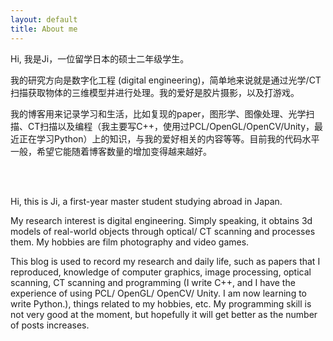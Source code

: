 ```yaml
---
layout: default
title: About me
---
```




Hi, 我是Ji，一位留学日本的硕士二年级学生。

我的研究方向是数字化工程 (digital engineering)，简单地来说就是通过光学/CT扫描获取物体的三维模型并进行处理。我的爱好是胶片摄影，以及打游戏。

我的博客用来记录学习和生活，比如复现的paper，图形学、图像处理、光学扫描、CT扫描以及编程（我主要写C++，使用过PCL/OpenGL/OpenCV/Unity，最近正在学习Python）上的知识，与我的爱好相关的内容等等。目前我的代码水平一般，希望它能随着博客数量的增加变得越来越好。


<br>
<br>

Hi, this is Ji, a first-year master student studying abroad in Japan. 

My research interest is digital engineering. Simply speaking, it obtains 3d models of real-world objects through optical/ CT scanning and processes them. My hobbies are film photography and video games. 

This blog is used to record my research and daily life, such as papers that I reproduced, knowledge of computer graphics, image processing, optical scanning, CT scanning and programming (I write C++, and I have the experience of using PCL/ OpenGL/ OpenCV/ Unity. I am now learning to write Python.), things related to my hobbies, etc. My programming skill is not very good at the moment, but hopefully it will get better as the number of posts increases. 


